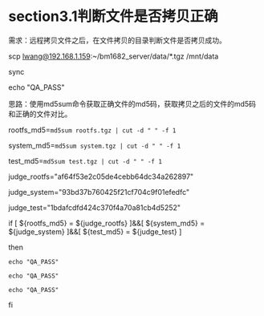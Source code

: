 # section3.1判断文件是否拷贝正确

需求：远程拷贝文件之后，在文件拷贝的目录判断文件是否拷贝成功。

scp lwang@192.168.1.159:~/bm1682_server/data/*.tgz /mnt/data

sync

echo "QA_PASS"


思路：使用md5sum命令获取正确文件的md5码，获取拷贝之后的文件的md5码和正确的文件对比。


rootfs_md5=`md5sum rootfs.tgz | cut -d " " -f 1`

system_md5=`md5sum system.tgz | cut -d " " -f 1`

test_md5=`md5sum test.tgz | cut -d " " -f 1`

judge_rootfs="af64f53e2c05de4cebb64dc34a262897" 

judge_system="93bd37b760425f21cf704c9f01efedfc"

judge_test="1bdafcdfd424c370f4a70a81cb4d5252"

if [ ${rootfs_md5} = ${judge_rootfs} ]&&[ ${system_md5} = ${judge_system} ]&&[ ${test_md5} = ${judge_test} ]
 
   then

	echo "QA_PASS"

	echo "QA_PASS"

	echo "QA_PASS"

fi





